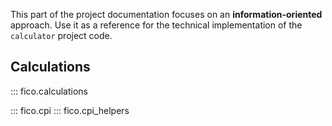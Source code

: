 This part of the project documentation focuses on an **information-oriented** approach.
Use it as a reference for the technical implementation of the `calculator` project code.

## Calculations

::: fico.calculations

::: fico.cpi
::: fico.cpi_helpers
